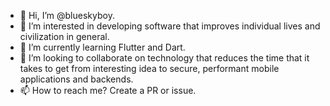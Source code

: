 - 👋 Hi, I’m @blueskyboy.
- 👀 I’m interested in developing software that improves individual lives and civilization in general.
- 🌱 I’m currently learning Flutter and Dart.
- 💞️ I’m looking to collaborate on technology that reduces the time that it takes to get from interesting idea to secure, performant mobile applications and backends.
- 📫 How to reach me? Create a PR or issue.

<!---
blueskyboy/blueskyboy is a ✨ special ✨ repository because its `README.md` (this file) appears on your GitHub profile.
You can click the Preview link to take a look at your changes.
--->
